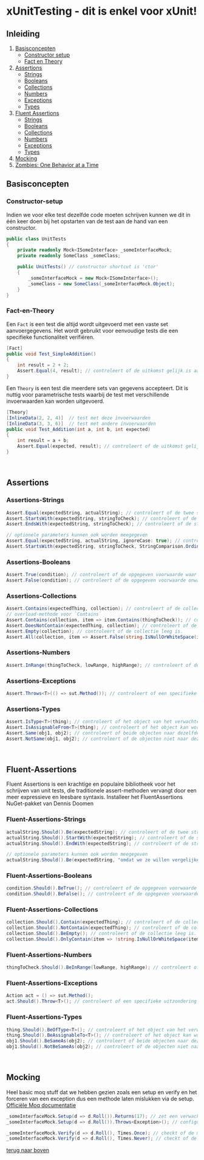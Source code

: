 # xUnitTesting - dit is enkel voor xUnit!

## Inleiding

1. [Basisconcepten](#Basisconcepten)
   - [Constructor setup](#Constructor-setup)
   - [Fact en Theory](#Fact-en-Theory)
2. [Assertions](#Assertions)
   - [Strings](#Assertions-Strings)
   - [Booleans](#Assertions-Booleans)
   - [Collections](#Assertions-Collections)
   - [Numbers](#Assertions-Numbers)
   - [Exceptions](#Assertions-Exceptions)
   - [Types](#Assertions-Types)
3. [Fluent Assertions](#Fluent-Assertions)
   - [Strings](#Fluent-Assertions-Strings)
   - [Booleans](#Fluent-Assertions-Booleans)
   - [Collections](#Fluent-Assertions-Collections)
   - [Numbers](#Fluent-Assertions-Numbers)
   - [Exceptions](#Fluent-Assertions-Exceptions)
   - [Types](#Fluent-Assertions-Types)
4. [Mocking](#Mocking)
5. [Zombies: One Behavior at a Time](https://apwt.gitbook.io/g-pro-software-testing/group/les-5-unit-testing#new-welke-tests-schrijven-en-wanneer-zijn-er-voldoende)

## Basisconcepten

### Constructor-setup
Indien we voor elke test dezelfde code moeten schrijven kunnen we dit in één keer doen bij het opstarten van de test aan de hand van een constructor.
```csharp
public class UnitTests
{
    private readonly Mock<ISomeInterface> _someInterfaceMock;
    private readonly SomeClass _someClass;

    public UnitTests() // constructor shortcut is 'ctor'
    {
        _someInterfaceMock = new Mock<ISomeInterface>();
        _someClass = new SomeClass(_someInterfaceMock.Object);
    }
}
```

### Fact-en-Theory
Een `Fact` is een test die altijd wordt uitgevoerd met een vaste set aanvoergegevens. Het wordt gebruikt voor eenvoudige tests die een specifieke functionaliteit verifiëren.
```csharp
[Fact]
public void Test_SimpleAddition()
{
    int result = 2 + 2;
    Assert.Equal(4, result); // controleert of de uitkomst gelijk is aan 4
}
```

Een `Theory` is een test die meerdere sets van gegevens accepteert. Dit is nuttig voor parametrische tests waarbij de test met verschillende invoerwaarden kan worden uitgevoerd.
```csharp
[Theory]
[InlineData(2, 2, 4)]  // test met deze invoerwaarden
[InlineData(3, 3, 6)]  // test met andere invoerwaarden
public void Test_Addition(int a, int b, int expected)
{
    int result = a + b;
    Assert.Equal(expected, result); // controleert of de uitkomst gelijk is aan de verwachte waarde
}
```

<br />

## Assertions
### Assertions-Strings
```csharp
Assert.Equal(expectedString, actualString); // controleert of de twee strings exact gelijk zijn.
Assert.StartsWith(expectedString, stringToCheck); // controleert of de string begint met de verwachte waarde.
Assert.EndsWith(expectedString, stringToCheck); // controleert of de string eindigt met de verwachte waarde.

// optionele parameters kunnen ook worden meegegeven
Assert.Equal(expectedString, actualString, ignoreCase: true); // controleert of de twee strings gelijk zijn, negeert hoofdlettergevoeligheid.
Assert.StartsWith(expectedString, stringToCheck, StringComparison.OrdinalIgnoreCase); // controleert of de string begint met de verwachte waarde, negeert hoofdlettergevoeligheid.
```

### Assertions-Booleans
```csharp
Assert.True(condition); // controleert of de opgegeven voorwaarde waar is.
Assert.False(condition); // controleert of de opgegeven voorwaarde onwaar is.
```

### Assertions-Collections
```csharp
Assert.Contains(expectedThing, collection); // controleert of de collectie het verwachte item bevat.
// overload-methode voor `Contains`
Assert.Contains(collection, item => item.Contains(thingToCheck)); // controleert of de collectie een item bevat dat voldoet aan de voorwaarde.
Assert.DoesNotContain(expectedThing, collection); // controleert of de collectie het verwachte item niet bevat.
Assert.Empty(collection); // controleert of de collectie leeg is.
Assert.All(collection, item => Assert.False(string.IsNullOrWhiteSpace(item))); // controleert of alle items in de collectie aan de opgegeven voorwaarde voldoen (hier: geen lege of witte ruimte).
```

### Assertions-Numbers
```csharp
Assert.InRange(thingToCheck, lowRange, highRange); // controleert of de waarde binnen het opgegeven bereik ligt.
```

### Assertions-Exceptions
```csharp
Assert.Throws<T>(() => sut.Method()); // controleert of een specifieke uitzondering wordt opgegooid door de methode.
```

### Assertions-Types
```csharp
Assert.IsType<T>(thing); // controleert of het object van het verwachte type is.
Assert.IsAssignableFrom<T>(thing); // controleert of het object kan worden toegewezen aan het opgegeven type.
Assert.Same(obj1, obj2); // controleert of beide objecten naar dezelfde instantie verwijzen.
Assert.NotSame(obj1, obj2); // controleert of de objecten niet naar dezelfde instantie verwijzen.
```

<br />

## Fluent-Assertions
Fluent Assertions is een krachtige en populaire bibliotheek voor het schrijven van unit tests, die traditionele assert-methoden vervangt door een meer expressieve en leesbare syntaxis. Installeer het FluentAssertions NuGet-pakket van Dennis Doomen

### Fluent-Assertions-Strings
```csharp
actualString.Should().Be(expectedString); // controleert of de twee strings exact gelijk zijn.
actualString.Should().StartWith(expectedString); // controleert of de string begint met de verwachte waarde.
actualString.Should().EndWith(expectedString); // controleert of de string eindigt met de verwachte waarde.

// optionele parameters kunnen ook worden meegegeven
actualString.Should().Be(expectedString, "omdat we ze willen vergelijken"); // voegt een boodschap toe aan de foutmelding
```

### Fluent-Assertions-Booleans
```csharp
condition.Should().BeTrue(); // controleert of de opgegeven voorwaarde waar is.
condition.Should().BeFalse(); // controleert of de opgegeven voorwaarde onwaar is.
```

### Fluent-Assertions-Collections
```csharp
collection.Should().Contain(expectedThing); // controleert of de collectie het verwachte item bevat.
collection.Should().NotContain(expectedThing); // controleert of de collectie het verwachte item niet bevat.
collection.Should().BeEmpty(); // controleert of de collectie leeg is.
collection.Should().OnlyContain(item => !string.IsNullOrWhiteSpace(item)); // controleert of alle items in de collectie niet leeg of alleen witruimte zijn.
```

### Fluent-Assertions-Numbers
```csharp
thingToCheck.Should().BeInRange(lowRange, highRange); // controleert of de waarde binnen het opgegeven bereik ligt.
```

### Fluent-Assertions-Exceptions
```csharp
Action act = () => sut.Method();
act.Should().Throw<T>(); // controleert of een specifieke uitzondering wordt opgegooid door de methode.
```

### Fluent-Assertions-Types
```csharp
thing.Should().BeOfType<T>(); // controleert of het object van het verwachte type is.
thing.Should().BeAssignableTo<T>(); // controleert of het object kan worden toegewezen aan het opgegeven type.
obj1.Should().BeSameAs(obj2); // controleert of beide objecten naar dezelfde instantie verwijzen.
obj1.Should().NotBeSameAs(obj2); // controleert of de objecten niet naar dezelfde instantie verwijzen.
```

<br />

## Mocking
Heel basic moq stuff dat we hebben gezien zoals een setup en verify en het forceren van een exception dus een methode laten mislukken via de setup. [Officiële Moq documentatie](https://documentation.help/Moq/)
```csharp
_someInterfaceMock.Setup(d => d.Roll()).Returns(17); // zet een verwachte waarde voor de `Roll` methode.
_someInterfaceMock.Setup(d => d.Roll()).Throws<Exception>(); // configureert de `Roll` methode om een exception te werpen.

```

```csharp
_someInterfaceMock.Verify(d => d.Roll(), Times.Once); // checkt of de methode `Roll` exact 1 keer is uitgevoerd.
_someInterfaceMock.Verify(d => d.Roll(), Times.Never); // checkt of de methode `Roll` nooit is uitgevoerd.
```

[terug naar boven](#Inleiding)
